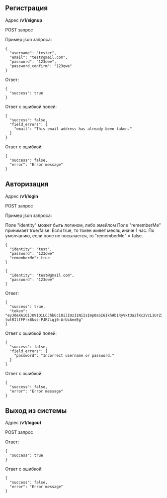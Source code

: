 ## Регистрация
Адрес **/v1/signup**

POST запрос

Пример json запроса:

```
{
  "username": "tester",
  "email": "test@gmail.com",
  "password": "123qwe",
  "password_confirm": "123qwe"
}
```

Ответ:

```
{
  "success": true
}
```

Ответ с ошибкой полей:

```
{
  "success": false,
  "field_errors": {
    "email": "This email address has already been taken."
  }
}
```

Ответ с ошибкой:

```
{
  "success": false,
  "error": "Error message"
}
```
## Авторизация
Адрес **/v1/login**

POST запрос

Пример json запроса:

Поле "identity" может быть логином, либо эмейлом
Поле "rememberMe" принимает true/false. Если true, то токен живет месяц иначе 1 час. По умолчанию, если поле не посылается, то "rememberMe" = false.
```
{
  "identity": "test",
  "password": "123qwe"
  "rememberMe": true
}
```
```
{
  "identity": "test@gmail.com",
  "password": "123qwe"
}
```

Ответ:

```
{
  "success": true,
  "token": "eyJ0eXAiOiJKV1QiLCJhbGciOiJIUzI1NiIsImp0aSI6IkhHb1RyVkt3a2lKc2VcL1UrZzFkNUtPSlBRMyt3dFVkRGNMQkswVFVnXC9SMD0ifQ.eyJpc3MiOiJodHRwOlwvXC9lcGljbG90dG8ubG9jYWwiLCJhdWQiOiJodHRwOlwvXC9lcGljbG90dG8ubG9jYWwiLCJqdGkiOiJIR29UclZLd2tpSnNlXC9VK2cxZDVLT0pQUTMrd3RVZERjTEJLMFRVZ1wvUjA9IiwiaWF0IjoxNjQ2MzY3MTYzLCJleHAiOjE2NDYzNzA3NjMsInVpZCI6eyJ1c2VybmFtZSI6Ikp5NGExIiwiZXhwaXJlcyI6MTY0NjM3MDc2M319.2HgKi3sT-twtRIlfFPrxBkss-PJR7iqj0-ArUcAeeEg"
}
```

Ответ с ошибкой полей:

```
{
  "success": false,
  "field_errors": {
    "password": "Incorrect username or password."
  }
}
```

Ответ с ошибкой:

```
{
  "success": false,
  "error": "Error message"
}
```
## Выход из системы
Адрес **/v1/logout**

POST запрос

Ответ:
```
{
  "success": true
}
```
Ответ с ошибкой:
```
{
  "success": false,
  "error": "Error message"
}
```